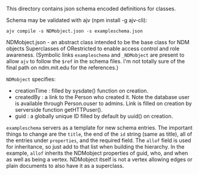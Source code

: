 This directory contains json schema encoded definitions for classes.

Schema may be validated with ajv (npm install -g ajv-cli):

    ajv compile -s NDMobject.json -s exampleschema.json

NDMobject.json - an abstract class intended to be the base class for NDM objects
Superclasses of ORestricted to enable access control and role
awareness. (Symbolic links `exampleschema` and `_NDMobject` are
present to allow `ajv` to follow the `$ref` in the schema files. I'm
not totally sure of the final path on ndm.mit.edu for the references.)

`NDMobject` specifies:

- creationTime : filled by sysdate() function on creation.
- createdBy : a link to the Person who created it. Note the database user
			is available through Person.ouser to admins. Link is 
			filled on creation by serverside function getHTTPuser().
- guid : a globally unique ID filled by default by uuid() on creation.

`exampleschema` servers as a template for new schema entries.  The
important things to change are the `title`, the end of the `id` string
(same as title), all of the entries under `properties`, and the required
field.  The `allof` field is used for inheritance, so just add to that
list when building the hierarchy. In the example, `allof` inherits the
NDMobject properties of guid, who, and when as well as being a
vertex. NDMobject itself is not a vertex allowing edges or plain
documents to also have it as a superclass.
